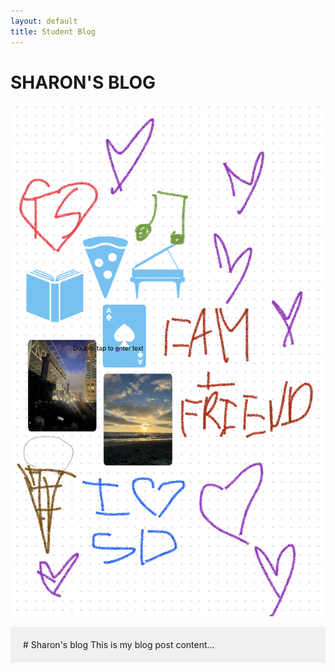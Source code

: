 ```yaml
---
layout: default
title: Student Blog
---
```

# SHARON'S BLOG
!['freeform'](/images/IMG_6349.jpg)
<!DOCTYPE html>
<html>
<head>
<style>
  .content-container {
    background-color: #f0f0f0; /* purple */
    padding: 20px; /*      */
  }
</style>
</head>
<body>
  <div class="content-container">
    <!-- Your Markdown content here -->
    # Sharon's blog
    This is my blog post content...
  </div>
</body>
</html>

